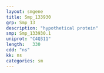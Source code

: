 ```yaml
---
layout: smgene
title: Smp_133930
grp: Smp_13
description: "hypothetical protein"
smp: Smp_133930.1
uniprot: "C4Q311"
length:   330
cdd: "ns"
kk: ns
categories: sm
---
```

